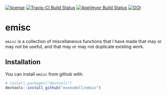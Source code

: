 
<!-- README.md is generated from README.Rmd. Please edit that file -->
[![license](https://img.shields.io/github/license/mashape/apistatus.svg)](https://github.com/EvanOdell/emisc/blob/master/LICENSE) [![Travis-CI Build Status](https://travis-ci.org/evanodell/emisc.svg?branch=master)](https://travis-ci.org/evanodell/emisc) [![AppVeyor Build Status](https://ci.appveyor.com/api/projects/status/github/evanodell/emisc?branch=master&svg=true)](https://ci.appveyor.com/project/evanodell/emisc) [![DOI](https://zenodo.org/badge/96876145.svg)](https://zenodo.org/badge/latestdoi/96876145)

emisc
=====

`emisc` is a collection of miscellaneous functions that I have made that may or may not be useful, and that may or may not duplicate existing work.

Installation
------------

You can install `emisc` from github with:

``` r
# install.packages("devtools")
devtools::install_github("evanodell/emisc")
```
